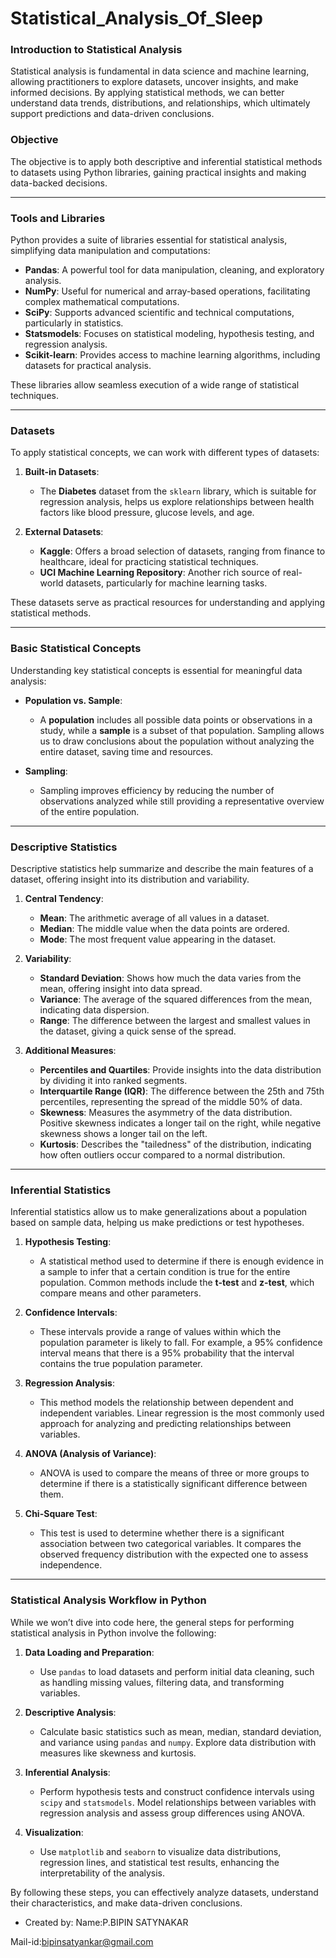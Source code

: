 # Statistical_Analysis_Of_Sleep
### Introduction to Statistical Analysis

Statistical analysis is fundamental in data science and machine learning, allowing practitioners to explore datasets, uncover insights, and make informed decisions. By applying statistical methods, we can better understand data trends, distributions, and relationships, which ultimately support predictions and data-driven conclusions.

### Objective

The objective is to apply both descriptive and inferential statistical methods to datasets using Python libraries, gaining practical insights and making data-backed decisions.

---

### Tools and Libraries

Python provides a suite of libraries essential for statistical analysis, simplifying data manipulation and computations:

- **Pandas**: A powerful tool for data manipulation, cleaning, and exploratory analysis.
- **NumPy**: Useful for numerical and array-based operations, facilitating complex mathematical computations.
- **SciPy**: Supports advanced scientific and technical computations, particularly in statistics.
- **Statsmodels**: Focuses on statistical modeling, hypothesis testing, and regression analysis.
- **Scikit-learn**: Provides access to machine learning algorithms, including datasets for practical analysis.

These libraries allow seamless execution of a wide range of statistical techniques.

---

### Datasets

To apply statistical concepts, we can work with different types of datasets:

1. **Built-in Datasets**:
   - The **Diabetes** dataset from the `sklearn` library, which is suitable for regression analysis, helps us explore relationships between health factors like blood pressure, glucose levels, and age.

2. **External Datasets**:
   - **Kaggle**: Offers a broad selection of datasets, ranging from finance to healthcare, ideal for practicing statistical techniques.
   - **UCI Machine Learning Repository**: Another rich source of real-world datasets, particularly for machine learning tasks.

These datasets serve as practical resources for understanding and applying statistical methods.

---

### Basic Statistical Concepts

Understanding key statistical concepts is essential for meaningful data analysis:

- **Population vs. Sample**:
   - A **population** includes all possible data points or observations in a study, while a **sample** is a subset of that population. Sampling allows us to draw conclusions about the population without analyzing the entire dataset, saving time and resources.

- **Sampling**:
   - Sampling improves efficiency by reducing the number of observations analyzed while still providing a representative overview of the entire population.

---

### Descriptive Statistics

Descriptive statistics help summarize and describe the main features of a dataset, offering insight into its distribution and variability.

1. **Central Tendency**:
   - **Mean**: The arithmetic average of all values in a dataset.
   - **Median**: The middle value when the data points are ordered.
   - **Mode**: The most frequent value appearing in the dataset.

2. **Variability**:
   - **Standard Deviation**: Shows how much the data varies from the mean, offering insight into data spread.
   - **Variance**: The average of the squared differences from the mean, indicating data dispersion.
   - **Range**: The difference between the largest and smallest values in the dataset, giving a quick sense of the spread.

3. **Additional Measures**:
   - **Percentiles and Quartiles**: Provide insights into the data distribution by dividing it into ranked segments.
   - **Interquartile Range (IQR)**: The difference between the 25th and 75th percentiles, representing the spread of the middle 50% of data.
   - **Skewness**: Measures the asymmetry of the data distribution. Positive skewness indicates a longer tail on the right, while negative skewness shows a longer tail on the left.
   - **Kurtosis**: Describes the "tailedness" of the distribution, indicating how often outliers occur compared to a normal distribution.

---

### Inferential Statistics

Inferential statistics allow us to make generalizations about a population based on sample data, helping us make predictions or test hypotheses.

1. **Hypothesis Testing**:
   - A statistical method used to determine if there is enough evidence in a sample to infer that a certain condition is true for the entire population. Common methods include the **t-test** and **z-test**, which compare means and other parameters.

2. **Confidence Intervals**:
   - These intervals provide a range of values within which the population parameter is likely to fall. For example, a 95% confidence interval means that there is a 95% probability that the interval contains the true population parameter.

3. **Regression Analysis**:
   - This method models the relationship between dependent and independent variables. Linear regression is the most commonly used approach for analyzing and predicting relationships between variables.

4. **ANOVA (Analysis of Variance)**:
   - ANOVA is used to compare the means of three or more groups to determine if there is a statistically significant difference between them.

5. **Chi-Square Test**:
   - This test is used to determine whether there is a significant association between two categorical variables. It compares the observed frequency distribution with the expected one to assess independence.

---

### Statistical Analysis Workflow in Python

While we won’t dive into code here, the general steps for performing statistical analysis in Python involve the following:

1. **Data Loading and Preparation**:
   - Use `pandas` to load datasets and perform initial data cleaning, such as handling missing values, filtering data, and transforming variables.

2. **Descriptive Analysis**:
   - Calculate basic statistics such as mean, median, standard deviation, and variance using `pandas` and `numpy`. Explore data distribution with measures like skewness and kurtosis.

3. **Inferential Analysis**:
   - Perform hypothesis tests and construct confidence intervals using `scipy` and `statsmodels`. Model relationships between variables with regression analysis and assess group differences using ANOVA.


4. **Visualization**:
   - Use `matplotlib` and `seaborn` to visualize data distributions, regression lines, and statistical test results, enhancing the interpretability of the analysis.

By following these steps, you can effectively analyze datasets, understand their characteristics, and make data-driven conclusions.
   - Created by:
Name:P.BIPIN SATYNAKAR

Mail-id:bipinsatyankar@gmail.com

